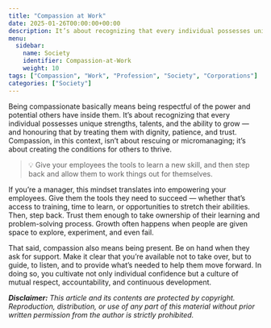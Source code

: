 ```yaml
---
title: "Compassion at Work"
date: 2025-01-26T00:00:00+00:00
description: It’s about recognizing that every individual possesses unique strengths, talents, and the ability to grow
menu:
  sidebar:
    name: Society
    identifier: Compassion-at-Work
    weight: 10
tags: ["Compassion", "Work", "Profession", "Society", "Corporations"]
categories: ["Society"]
---
```

Being compassionate basically means being respectful of the power and potential others have inside them. It’s about recognizing that every individual possesses unique strengths, talents, and the ability to grow — and honouring that by treating them with dignity, patience, and trust. Compassion, in this context, isn’t about rescuing or micromanaging; it’s about creating the conditions for others to thrive.

>💡 Give your employees the tools to learn a new skill, and then step back and allow them to work things out for themselves.


If you’re a manager, this mindset translates into empowering your employees. Give them the tools they need to succeed — whether that’s access to training, time to learn, or opportunities to stretch their abilities. Then, step back. Trust them enough to take ownership of their learning and problem-solving process. Growth often happens when people are given space to explore, experiment, and even fail.

That said, compassion also means being present. Be on hand when they ask for support. Make it clear that you’re available not to take over, but to guide, to listen, and to provide what’s needed to help them move forward. In doing so, you cultivate not only individual confidence but a culture of mutual respect, accountability, and continuous development.

***Disclaimer:** This article and its contents are protected by copyright. Reproduction, distribution, or use of any part of this material without prior written permission from the author is strictly prohibited.*